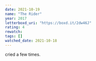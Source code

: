 ```yaml
---
date: 2021-10-19
name: "The Rider"
year: 2017
letterboxd_uri: "https://boxd.it/2dw46J"
rating: 4
rewatch: 
tags: []
watched_date: 2021-10-18
---
```


cried a few times.
